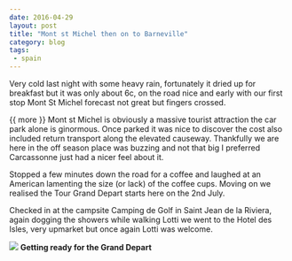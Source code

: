 ```yaml
---
date: 2016-04-29
layout: post
title: "Mont st Michel then on to Barneville"
category: blog
tags:
 - spain 
---
```


<!--start excerpt-->
Very cold last night with some heavy rain, fortunately it dried up for breakfast but it was only about 6c, on the road nice and early with our first stop Mont St Michel forecast not great but fingers crossed.

{{ more }}
Mont st Michel is obviously a massive tourist attraction the car park alone is ginormous. Once parked it was nice to discover the cost also included return transport along the elevated causeway. Thankfully we are here in the off season place was buzzing and not that big I preferred Carcassonne just had a nicer feel about it.

Stopped a few minutes down the road for a coffee and laughed at an American lamenting the size (or lack) of the coffee cups. Moving on we realised the Tour Grand Depart starts here on the 2nd July.

Checked in at the campsite Camping de Golf in Saint Jean de la Riviera, again dogging the showers while walking Lotti we went to the Hotel des Isles, very upmarket but once again Lotti was welcome.


![](/images/2016/2016-04-29-mont-st-michel.jpg)
**Getting ready for the Grand Depart**
